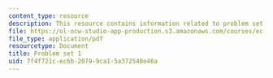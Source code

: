 ```yaml
---
content_type: resource
description: This resource contains information related to problem set 1.
file: https://ol-ocw-studio-app-production.s3.amazonaws.com/courses/ec-722-special-topics-at-edgerton-center-developing-world-prosthetics-spring-2010/7f4f721cec6b20799ca15a372548e46a_MITEC_722S10_pset1.pdf
file_type: application/pdf
resourcetype: Document
title: Problem set 1
uid: 7f4f721c-ec6b-2079-9ca1-5a372548e46a
---
```

